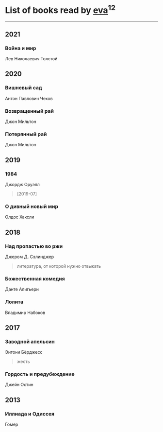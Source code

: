 # List of books read by [eva](https://plus.google.com/u/0/111656270551033014778/)<sup>12</sup>
---

## 2021

### Война и мир
Лев Николаевич Толстой



## 2020

### Вишневый сад
Антон Павлович Чехов


### Возвращенный рай
Джон Мильтон


### Потерянный рай
Джон Мильтон



## 2019

### 1984
Джордж Оруэлл
> [2019-07] 


### О дивный новый мир
Олдос Хаксли



## 2018

### Над пропастью во ржи
Джером Д. Сэлинджер
> литература, от которой нужно отвыкать


### Божественная комедия
Данте Алигьери


### Лолита
Владимир Набоков



## 2017

### Заводной апельсин
Энтони Бёрджесс
> жесть


### Гордость и предубеждение
Джейн Остин



## 2013

### Иллиада и Одиссея
Гомер



